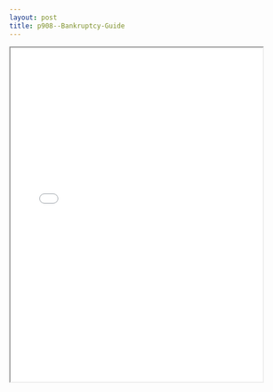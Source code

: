 ```yaml
---
layout: post
title: p908--Bankruptcy-Guide
---
```


<div class="pdf-container">
<iframe src="/ea/assets/pdfs/p908--Bankruptcy-Guide.pdf" height="600" width="90%" allowFullScreen="true"></iframe>
</div>

